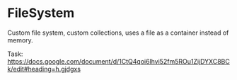 # FileSystem

Custom file system, custom collections, uses a file as a container instead of memory.

Task: https://docs.google.com/document/d/1CtQ4qoi6lhvi52fm5ROu1ZijDYXC8BCk/edit#heading=h.gjdgxs
